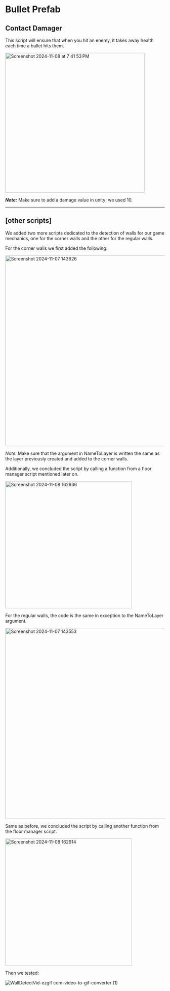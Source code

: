 # Bullet Prefab

## Contact Damager

This script will ensure that when you hit an enemy, it takes away health each time a bullet hits them.

<img width="440" alt="Screenshot 2024-11-08 at 7 41 53 PM" src="https://github.com/user-attachments/assets/e2dc81eb-d507-4460-8f63-361d15ad779a"> 

___Note:___ Make sure to add a damage value in unity; we used 10.

---

## [other scripts]

We added two more scripts dedicated to the detection of walls for our game mechanics, one for the corner walls and the other for the regular walls.

For the corner walls we first added the following:

<img width="600" alt="Screenshot 2024-11-07 143626" src="https://github.com/user-attachments/assets/256dd357-9e4e-4862-a4e8-c333451c0448">

_Note:_ Make sure that the argument in NameToLayer is written the same as the layer previously created and added to the corner walls.

Additionally, we concluded the script by calling a function from a floor manager script mentioned later on.

<img width="400" alt="Screenshot 2024-11-08 162936" src="https://github.com/user-attachments/assets/54a80a32-549a-4347-b107-4571fc96f06a">

For the regular walls, the code is the same in exception to the NameToLayer argument.

<img width="600" alt="Screenshot 2024-11-07 143553" src="https://github.com/user-attachments/assets/f883131c-a5ca-4c3f-9f0b-213b464f468d">

Same as before, we concluded the script by calling another function from the floor manager script.

<img width="400" alt="Screenshot 2024-11-08 162914" src="https://github.com/user-attachments/assets/0054872d-485f-4034-b45d-edc7a4446916">

Then we tested:

![WallDetectVid-ezgif com-video-to-gif-converter (1)](https://github.com/user-attachments/assets/b52e43eb-069b-4c7b-ae66-77731c3007f5)



